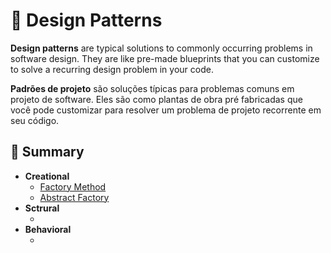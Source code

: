 # 📖 Design Patterns

**Design patterns** are typical solutions to commonly occurring problems in software design. They are like pre-made blueprints that you can customize to solve a recurring design problem in your code.

**Padrões de projeto** são soluções típicas para problemas comuns em projeto de software. Eles são como plantas de obra pré fabricadas que você pode customizar para resolver um problema de projeto recorrente em seu código.

## 📍 Summary

- **Creational**
  - [Factory Method](./creational/factory-method/index.ts)
  - [Abstract Factory](./creational/abstract-factory/index.ts)
- **Sctrural**
  - []()
- **Behavioral**
  - []()
